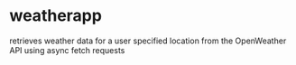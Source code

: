 # weatherapp
retrieves weather data for a user specified location from the OpenWeather API using async fetch requests
